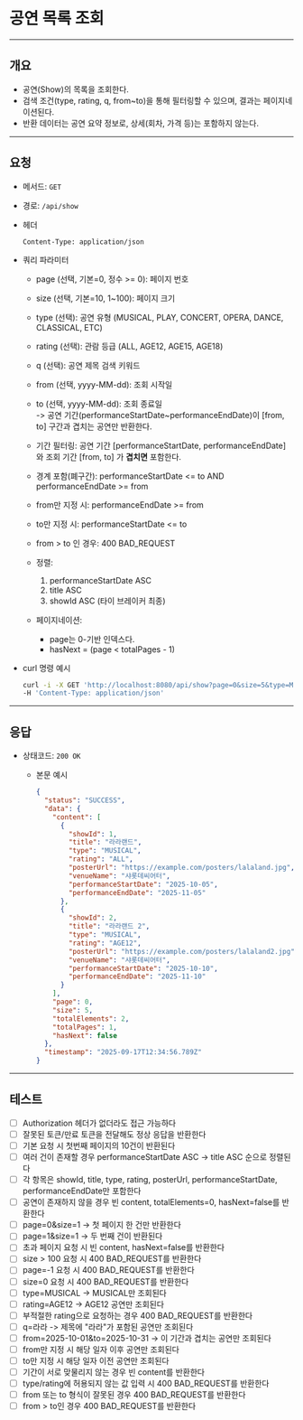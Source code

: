 # 공연 목록 조회

---

## 개요

- 공연(Show)의 목록을 조회한다.
- 검색 조건(type, rating, q, from~to)을 통해 필터링할 수 있으며, 결과는 페이지네이션된다.
- 반환 데이터는 공연 요약 정보로, 상세(회차, 가격 등)는 포함하지 않는다.

---

## 요청

- 메서드: `GET`
- 경로: `/api/show`
- 헤더

    ```
    Content-Type: application/json
    ```

- 쿼리 파라미터
    - page (선택, 기본=0, 정수 >= 0): 페이지 번호
    - size (선택, 기본=10, 1~100): 페이지 크기
    - type (선택): 공연 유형 (MUSICAL, PLAY, CONCERT, OPERA, DANCE, CLASSICAL, ETC)
    - rating (선택): 관람 등급 (ALL, AGE12, AGE15, AGE18)
    - q (선택): 공연 제목 검색 키워드
    - from (선택, yyyy-MM-dd): 조회 시작일
    - to (선택, yyyy-MM-dd): 조회 종료일  
      -> 공연 기간(performanceStartDate~performanceEndDate)이 [from, to] 구간과 겹치는 공연만 반환한다.
    - 기간 필터링: 공연 기간 [performanceStartDate, performanceEndDate] 와 조회 기간 [from, to] 가 **겹치면** 포함한다.
    - 경계 포함(폐구간): performanceStartDate <= to AND performanceEndDate >= from
    - from만 지정 시: performanceEndDate >= from
    - to만 지정 시: performanceStartDate <= to
    - from > to 인 경우: 400 BAD_REQUEST

    - 정렬:
        1) performanceStartDate ASC
        2) title ASC
        3) showId ASC (타이 브레이커 최종)

    - 페이지네이션:
        - page는 0-기반 인덱스다.
        - hasNext = (page < totalPages - 1)

- curl 명령 예시

    ```bash
    curl -i -X GET 'http://localhost:8080/api/show?page=0&size=5&type=MUSICAL&from=2025-10-01&to=2025-10-31&q=라라' \
    -H 'Content-Type: application/json'
    ```

---

## 응답

- 상태코드: `200 OK`
    - 본문 예시

        ```json
        {
          "status": "SUCCESS",
          "data": {
            "content": [
              {
                "showId": 1,
                "title": "라라랜드",
                "type": "MUSICAL",
                "rating": "ALL",
                "posterUrl": "https://example.com/posters/lalaland.jpg",
                "venueName": "샤롯데씨어터",
                "performanceStartDate": "2025-10-05",
                "performanceEndDate": "2025-11-05"
              },
              {
                "showId": 2,
                "title": "라라랜드 2",
                "type": "MUSICAL",
                "rating": "AGE12",
                "posterUrl": "https://example.com/posters/lalaland2.jpg",
                "venueName": "샤롯데씨어터",
                "performanceStartDate": "2025-10-10",
                "performanceEndDate": "2025-11-10"
              }
            ],
            "page": 0,
            "size": 5,
            "totalElements": 2,
            "totalPages": 1,
            "hasNext": false
          },
          "timestamp": "2025-09-17T12:34:56.789Z"
      }
  
      ```

---

## 테스트

- [ ] Authorization 헤더가 없더라도 접근 가능하다
- [ ] 잘못된 토큰/만료 토큰을 전달해도 정상 응답을 반환한다
- [ ] 기본 요청 시 첫번째 페이지의 10건이 반환된다
- [ ] 여러 건이 존재할 경우 performanceStartDate ASC -> title ASC 순으로 정렬된다
- [ ] 각 항목은 showId, title, type, rating, posterUrl, performanceStartDate, performanceEndDate만 포함한다
- [ ] 공연이 존재하지 않을 경우 빈 content, totalElements=0, hasNext=false를 반환한다
- [ ] page=0&size=1 -> 첫 페이지 한 건만 반환한다
- [ ] page=1&size=1 -> 두 번째 건이 반환된다
- [ ] 초과 페이지 요청 시 빈 content, hasNext=false를 반환한다
- [ ] size > 100 요청 시 400 BAD_REQUEST를 반환한다
- [ ] page=-1 요청 시 400 BAD_REQUEST를 반환한다
- [ ] size=0 요청 시 400 BAD_REQUEST를 반환한다
- [ ] type=MUSICAL -> MUSICAL만 조회된다
- [ ] rating=AGE12 -> AGE12 공연만 조회된다
- [ ] 부적절한 rating으로 요청하는 경우 400 BAD_REQUEST를 반환한다
- [ ] q=라라 -> 제목에 "라라"가 포함된 공연만 조회된다
- [ ] from=2025-10-01&to=2025-10-31 -> 이 기간과 겹치는 공연만 조회된다
- [ ] from만 지정 시 해당 일자 이후 공연만 조회된다
- [ ] to만 지정 시 해당 일자 이전 공연만 조회된다
- [ ] 기간이 서로 맞물리지 않는 경우 빈 content를 반환한다
- [ ] type/rating에 허용되지 않는 값 입력 시 400 BAD_REQUEST를 반환한다
- [ ] from 또는 to 형식이 잘못된 경우 400 BAD_REQUEST를 반환한다
- [ ] from > to인 경우 400 BAD_REQUEST를 반환한다
